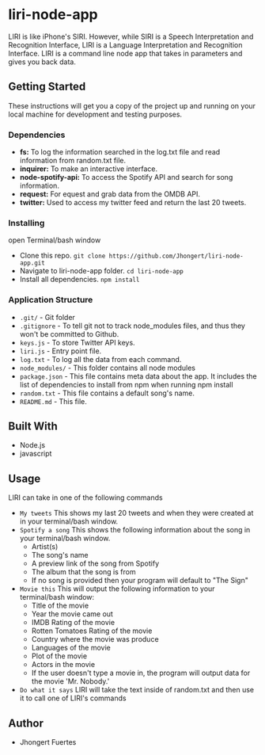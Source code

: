# liri-node-app
LIRI is like iPhone's SIRI. However, while SIRI is a Speech Interpretation and Recognition Interface, LIRI is a Language Interpretation and Recognition Interface. LIRI is a command line node app that takes in parameters and gives you back data.
## Getting Started
These instructions will get you a copy of the project up and running on your local machine for development and testing purposes.
### Dependencies
- **fs:** To log the information searched in the log.txt file and read information from random.txt file.
- **inquirer:** To make an interactive interface.
- **node-spotify-api:** To access the Spotify API and search for song information.
- **request:** For equest and grab data from the OMDB API.
- **twitter:** Used to access my twitter feed and return the last 20 tweets.
### Installing
open Terminal/bash window
- Clone this repo. `git clone https://github.com/Jhongert/liri-node-app.git`
- Navigate to liri-node-app folder. `cd liri-node-app`
- Install all dependencies. `npm install`
### Application Structure
- `.git/` - Git folder
- `.gitignore` - To tell git not to track node_modules files, and thus they won't be committed to Github. 
- `keys.js` - To store Twitter API keys.
- `liri.js` - Entry point file.
- `log.txt` - To log all the data from each command.
- `node_modules/` - This folder contains all node modules
- `package.json` - This file contains meta data about the app. It includes the list of dependencies to install from npm when running npm install
- `random.txt` - This file contains a default song's name.
- `README.md` - This file.
## Built With
- Node.js
- javascript
## Usage
LIRI can take in one of the following commands
- `My tweets` This shows my last 20 tweets and when they were created at in your terminal/bash window.
- `Spotify a song` This shows the following information about the song in your terminal/bash window.
	- Artist(s)
	- The song's name
	- A preview link of the song from Spotify
	- The album that the song is from
	- If no song is provided then your program will default to "The Sign"
- `Movie this` This will output the following information to your terminal/bash window:
	- Title of the movie
	- Year the movie came out
	- IMDB Rating of the movie
	- Rotten Tomatoes Rating of the movie
	- Country where the movie was produce
	- Languages of the movie
	- Plot of the movie
	- Actors in the movie
	- If the user doesn't type a movie in, the program will output data for the movie 'Mr. Nobody.'
- `Do what it says` LIRI will take the text inside of random.txt and then use it to call one of LIRI's commands
## Author
- Jhongert Fuertes
